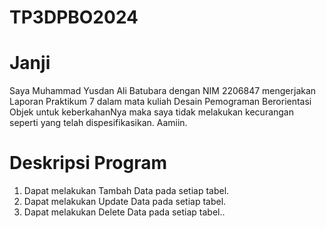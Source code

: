 # TP3DPBO2024

# Janji
Saya Muhammad Yusdan Ali Batubara dengan NIM 2206847 mengerjakan Laporan Praktikum 7 dalam mata kuliah Desain Pemograman Berorientasi Objek untuk keberkahanNya maka saya tidak melakukan kecurangan seperti yang telah dispesifikasikan. Aamiin.

# Deskripsi Program
1. Dapat melakukan Tambah Data pada setiap tabel.
2. Dapat melakukan Update Data pada setiap tabel.
3. Dapat melakukan Delete Data pada setiap tabel..
